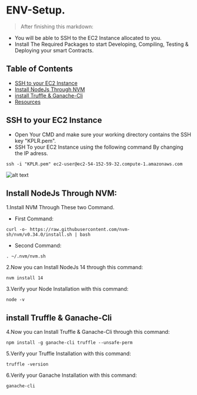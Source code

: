 
# ENV-Setup.
>After finishing this markdown:
- You will be able to SSH to the EC2 Instance allocated to you.
- Install The Required Packages to start Developing, Compiling, Testing & Deploying your smart Contracts.


## Table of Contents
* [SSH to your EC2 Instance](#ssh-to-your-ec2-instance)
* [Install NodeJs Through NVM](#install-nodejs-through-nvm)
* [install Truffle & Ganache-Cli](#install-truffle-&-ganache-cli)
* [Resources](#resources)


## SSH to your EC2 Instance
- Open Your CMD and make sure your working directory contains the SSH key "KPLR.pem".
- SSH To your EC2 Instance using the following command By changing the IP adress.
```
ssh -i "KPLR.pem" ec2-user@ec2-54-152-59-32.compute-1.amazonaws.com 
```

![alt text](https://github.com/Nhaila-Abdessamad/blockchain/blob/main/WS1-Truffle-Demo-Contracts/FIGs/EC2%20Log%20In.png "EC2 SSH")

## Install NodeJs Through NVM:

1.Install NVM Through These two Command.

- First Command:

```
curl -o- https://raw.githubusercontent.com/nvm-sh/nvm/v0.34.0/install.sh | bash
```




- Second Command:

```
. ~/.nvm/nvm.sh
```




2.Now you can Install NodeJs 14 through this command: 

```
nvm install 14
```



3.Verify your Node Installation with this command:

```
node -v
```




## install Truffle & Ganache-Cli

4.Now you can Install Truffle & Ganache-Cli through this command:

```
npm install -g ganache-cli truffle --unsafe-perm
```



5.Verify your Truffle Installation with this command:

```
truffle -version
```


6.Verify your Ganache Installation with this command:

```
ganache-cli
```




<!-- ## Resources
- This guide was based on:

- [NFT MarketPlace](https://gist.github.com/Warkanlock/d8bdd0f96aa7fa214fcb4bf800dea5b8).
- [NFT Mix](https://github.com/PatrickAlphaC/nft-mix).
- [Mintables](https://www.youtube.com/watch?v=CN1PJLsWujU).
- [basic NFT mint Contract](https://www.youtube.com/watch?v=8WPzUbJyoNg).
- [Code an NFT Marketplace like OpenSea ytb](https://www.youtube.com/watch?v=2bjVWclBD_s)-->
